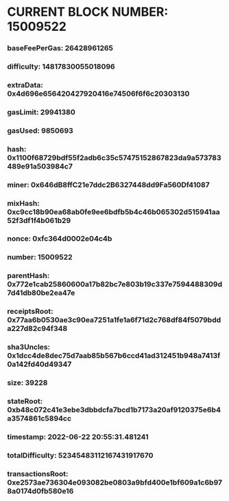 # CURRENT BLOCK NUMBER: 15009522

### baseFeePerGas: 26428961265
### difficulty: 14817830055018096
### extraData: 0x4d696e656420427920416e74506f6f6c20303130
### gasLimit: 29941380
### gasUsed: 9850693
### hash: 0x1100f68729bdf55f2adb6c35c57475152867823da9a573783489e91a503984c7
### miner: 0x646dB8ffC21e7ddc2B6327448dd9Fa560Df41087
### mixHash: 0xc9cc18b90ea68ab0fe9ee6bdfb5b4c46b065302d515941aa52f3df1f4b061b29
### nonce: 0xfc364d0002e04c4b
### number: 15009522
### parentHash: 0x772e1cab25860600a17b82bc7e803b19c337e7594488309d7d41db80be2ea47e
### receiptsRoot: 0x77aa6b0530ae3c90ea7251a1fe1a6f71d2c768df84f5079bdda227d82c94f348
### sha3Uncles: 0x1dcc4de8dec75d7aab85b567b6ccd41ad312451b948a7413f0a142fd40d49347
### size: 39228
### stateRoot: 0xb48c072c41e3ebe3dbbdcfa7bcd1b7173a20af9120375e6b4a3574861c5894cc
### timestamp: 2022-06-22 20:55:31.481241
### totalDifficulty: 52345483112167431917670
### transactionsRoot: 0xe2573ae736304e093082be0803a9bfd400e1bf609a1c6b978a0174d0fb580e16
